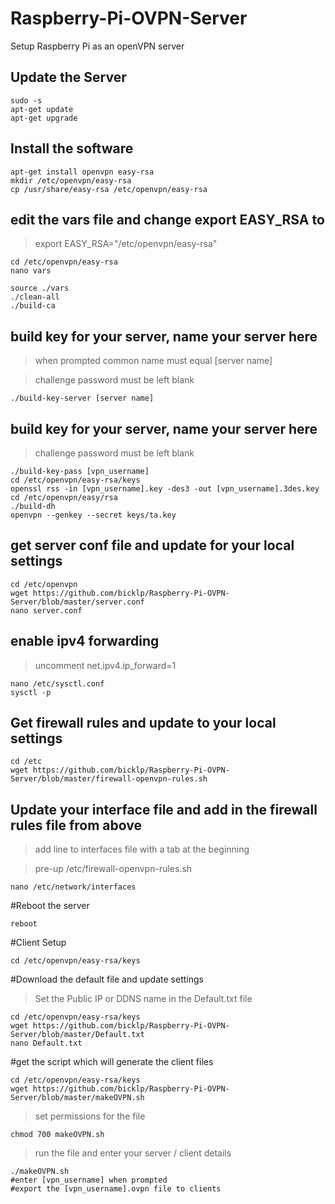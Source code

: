 # Raspberry-Pi-OVPN-Server
Setup Raspberry Pi as an openVPN server

## Update the Server
```
sudo -s
apt-get update
apt-get upgrade
```

## Install the software
```
apt-get install openvpn easy-rsa
mkdir /etc/openvpn/easy-rsa
cp /usr/share/easy-rsa /etc/openvpn/easy-rsa
```

## edit the vars file and change export EASY_RSA to 
>export EASY_RSA="/etc/openvpn/easy-rsa"

```
cd /etc/openvpn/easy-rsa
nano vars
```

```
source ./vars
./clean-all
./build-ca
```
## build key for your server, name your server here
>when prompted common name must equal [server name]

>challenge password must be left blank

```
./build-key-server [server name]
```


## build key for your server, name your server here
>challenge password must be left blank

```
./build-key-pass [vpn_username]
cd /etc/openvpn/easy-rsa/keys
openssl rss -in [vpn_username].key -des3 -out [vpn_username].3des.key
cd /etc/openvpn/easy/rsa
./build-dh
openvpn --genkey --secret keys/ta.key
```
## get server conf file and update for your local settings
```
cd /etc/openvpn
wget https://github.com/bicklp/Raspberry-Pi-OVPN-Server/blob/master/server.conf
nano server.conf
```
## enable ipv4 forwarding 
>uncomment net.ipv4.ip_forward=1

```
nano /etc/sysctl.conf
sysctl -p
```
## Get firewall rules and update to your local settings
```
cd /etc
wget https://github.com/bicklp/Raspberry-Pi-OVPN-Server/blob/master/firewall-openvpn-rules.sh
```


## Update your interface file and add in the firewall rules file from above
>add line to interfaces file with a tab at the beginning

>pre-up /etc/firewall-openvpn-rules.sh


```
nano /etc/network/interfaces
```
#Reboot the server
```
reboot
```

#Client Setup


```
cd /etc/openvpn/easy-rsa/keys
```
#Download the default file and update settings
>Set the Public IP or DDNS name in the Default.txt file

```
cd /etc/openvpn/easy-rsa/keys
wget https://github.com/bicklp/Raspberry-Pi-OVPN-Server/blob/master/Default.txt
nano Default.txt
```

#get the script which will generate the client files
```
cd /etc/openvpn/easy-rsa/keys
wget https://github.com/bicklp/Raspberry-Pi-OVPN-Server/blob/master/makeOVPN.sh
```
>set permissions for the file

```
chmod 700 makeOVPN.sh
```
>run the file and enter your server / client details

```
./makeOVPN.sh
#enter [vpn_username] when prompted
#export the [vpn_username].ovpn file to clients
```



